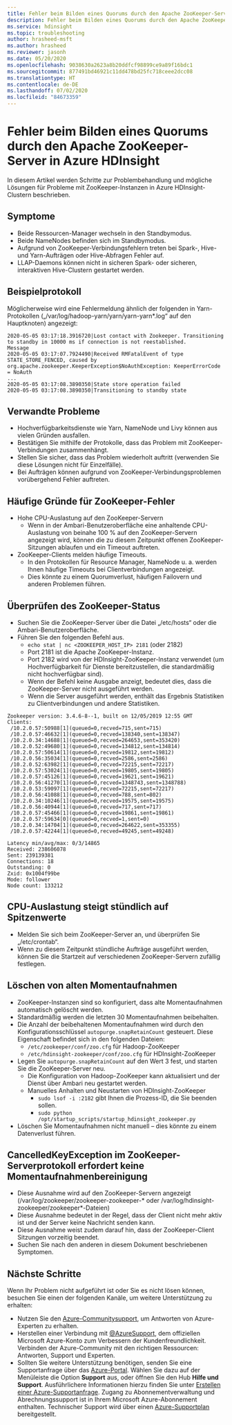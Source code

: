 ```yaml
---
title: Fehler beim Bilden eines Quorums durch den Apache ZooKeeper-Server in Azure HDInsight
description: Fehler beim Bilden eines Quorums durch den Apache ZooKeeper-Server in Azure HDInsight
ms.service: hdinsight
ms.topic: troubleshooting
author: hrasheed-msft
ms.author: hrasheed
ms.reviewer: jasonh
ms.date: 05/20/2020
ms.openlocfilehash: 9038630a2623a8b20ddfcf98899ce9a89f16bdc1
ms.sourcegitcommit: 877491bd46921c11dd478bd25fc718ceee2dcc08
ms.translationtype: HT
ms.contentlocale: de-DE
ms.lasthandoff: 07/02/2020
ms.locfileid: "84673359"
---
```

# <a name="apache-zookeeper-server-fails-to-form-a-quorum-in-azure-hdinsight"></a>Fehler beim Bilden eines Quorums durch den Apache ZooKeeper-Server in Azure HDInsight

In diesem Artikel werden Schritte zur Problembehandlung und mögliche Lösungen für Probleme mit ZooKeeper-Instanzen in Azure HDInsight-Clustern beschrieben.

## <a name="symptoms"></a>Symptome

* Beide Ressourcen-Manager wechseln in den Standbymodus.
* Beide NameNodes befinden sich im Standbymodus.
* Aufgrund von ZooKeeper-Verbindungsfehlern treten bei Spark-, Hive- und Yarn-Aufträgen oder Hive-Abfragen Fehler auf.
* LLAP-Daemons können nicht in sicheren Spark- oder sicheren, interaktiven Hive-Clustern gestartet werden.

## <a name="sample-log"></a>Beispielprotokoll

Möglicherweise wird eine Fehlermeldung ähnlich der folgenden in Yarn-Protokollen („/var/log/hadoop-yarn/yarn/yarn-yarn*.log“ auf den Hauptknoten) angezeigt:

```output
2020-05-05 03:17:18.3916720|Lost contact with Zookeeper. Transitioning to standby in 10000 ms if connection is not reestablished.
Message
2020-05-05 03:17:07.7924490|Received RMFatalEvent of type STATE_STORE_FENCED, caused by org.apache.zookeeper.KeeperException$NoAuthException: KeeperErrorCode = NoAuth
...
2020-05-05 03:17:08.3890350|State store operation failed 
2020-05-05 03:17:08.3890350|Transitioning to standby state
```

## <a name="related-issues"></a>Verwandte Probleme

* Hochverfügbarkeitsdienste wie Yarn, NameNode und Livy können aus vielen Gründen ausfallen.
* Bestätigen Sie mithilfe der Protokolle, dass das Problem mit ZooKeeper-Verbindungen zusammenhängt.
* Stellen Sie sicher, dass das Problem wiederholt auftritt (verwenden Sie diese Lösungen nicht für Einzelfälle).
* Bei Aufträgen können aufgrund von ZooKeeper-Verbindungsproblemen vorübergehend Fehler auftreten.

## <a name="common-causes-for-zookeeper-failure"></a>Häufige Gründe für ZooKeeper-Fehler

* Hohe CPU-Auslastung auf den ZooKeeper-Servern
  * Wenn in der Ambari-Benutzeroberfläche eine anhaltende CPU-Auslastung von beinahe 100 % auf den ZooKeeper-Servern angezeigt wird, können die zu diesem Zeitpunkt offenen ZooKeeper-Sitzungen ablaufen und ein Timeout auftreten.
* ZooKeeper-Clients melden häufige Timeouts.
  * In den Protokollen für Resource Manager, NameNode u. a. werden Ihnen häufige Timeouts bei Clientverbindungen angezeigt.
  * Dies könnte zu einem Quorumverlust, häufigen Failovern und anderen Problemen führen.

## <a name="check-for-zookeeper-status"></a>Überprüfen des ZooKeeper-Status

* Suchen Sie die ZooKeeper-Server über die Datei „/etc/hosts“ oder die Ambari-Benutzeroberfläche.
* Führen Sie den folgenden Befehl aus.
  * `echo stat | nc <ZOOKEEPER_HOST_IP> 2181` (oder 2182)  
  * Port 2181 ist die Apache ZooKeeper-Instanz.
  * Port 2182 wird von der HDInsight-ZooKeeper-Instanz verwendet (um Hochverfügbarkeit für Dienste bereitzustellen, die standardmäßig nicht hochverfügbar sind).
  * Wenn der Befehl keine Ausgabe anzeigt, bedeutet dies, dass die ZooKeeper-Server nicht ausgeführt werden.
  * Wenn die Server ausgeführt werden, enthält das Ergebnis Statistiken zu Clientverbindungen und andere Statistiken.

```output
Zookeeper version: 3.4.6-8--1, built on 12/05/2019 12:55 GMT
Clients:
 /10.2.0.57:50988[1](queued=0,recved=715,sent=715)
 /10.2.0.57:46632[1](queued=0,recved=138340,sent=138347)
 /10.2.0.34:14688[1](queued=0,recved=264653,sent=353420)
 /10.2.0.52:49680[1](queued=0,recved=134812,sent=134814)
 /10.2.0.57:50614[1](queued=0,recved=19812,sent=19812)
 /10.2.0.56:35034[1](queued=0,recved=2586,sent=2586)
 /10.2.0.52:63982[1](queued=0,recved=72215,sent=72217)
 /10.2.0.57:53024[1](queued=0,recved=19805,sent=19805)
 /10.2.0.57:45126[1](queued=0,recved=19621,sent=19621)
 /10.2.0.56:41270[1](queued=0,recved=1348743,sent=1348788)
 /10.2.0.53:59097[1](queued=0,recved=72215,sent=72217)
 /10.2.0.56:41088[1](queued=0,recved=788,sent=802)
 /10.2.0.34:10246[1](queued=0,recved=19575,sent=19575)
 /10.2.0.56:40944[1](queued=0,recved=717,sent=717)
 /10.2.0.57:45466[1](queued=0,recved=19861,sent=19861)
 /10.2.0.57:59634[0](queued=0,recved=1,sent=0)
 /10.2.0.34:14704[1](queued=0,recved=264622,sent=353355)
 /10.2.0.57:42244[1](queued=0,recved=49245,sent=49248)

Latency min/avg/max: 0/3/14865
Received: 238606078
Sent: 239139381
Connections: 18
Outstanding: 0
Zxid: 0x1004f99be
Mode: follower
Node count: 133212
```

## <a name="cpu-load-peaks-up-every-hour"></a>CPU-Auslastung steigt stündlich auf Spitzenwerte

* Melden Sie sich beim ZooKeeper-Server an, und überprüfen Sie „/etc/crontab“.
* Wenn zu diesem Zeitpunkt stündliche Aufträge ausgeführt werden, können Sie die Startzeit auf verschiedenen ZooKeeper-Servern zufällig festlegen.
  
## <a name="purging-old-snapshots"></a>Löschen von alten Momentaufnahmen

* ZooKeeper-Instanzen sind so konfiguriert, dass alte Momentaufnahmen automatisch gelöscht werden.
* Standardmäßig werden die letzten 30 Momentaufnahmen beibehalten.
* Die Anzahl der beibehaltenen Momentaufnahmen wird durch den Konfigurationsschlüssel `autopurge.snapRetainCount` gesteuert. Diese Eigenschaft befindet sich in den folgenden Dateien:
  * `/etc/zookeeper/conf/zoo.cfg` für Hadoop-ZooKeeper
  * `/etc/hdinsight-zookeeper/conf/zoo.cfg` für HDInsight-ZooKeeper
* Legen Sie `autopurge.snapRetainCount` auf den Wert 3 fest, und starten Sie die ZooKeeper-Server neu.
  * Die Konfiguration von Hadoop-ZooKeeper kann aktualisiert und der Dienst über Ambari neu gestartet werden.
  * Manuelles Anhalten und Neustarten von HDInsight-ZooKeeper
    * `sudo lsof -i :2182` gibt Ihnen die Prozess-ID, die Sie beenden sollen.
    * `sudo python /opt/startup_scripts/startup_hdinsight_zookeeper.py`
* Löschen Sie Momentaufnahmen nicht manuell – dies könnte zu einem Datenverlust führen.

## <a name="cancelledkeyexception-in-the-zookeeper-server-log-doesnt-require-snapshot-cleanup"></a>CancelledKeyException im ZooKeeper-Serverprotokoll erfordert keine Momentaufnahmenbereinigung

* Diese Ausnahme wird auf den ZooKeeper-Servern angezeigt (/var/log/zookeeper/zookeeper-zookeeper-* oder /var/log/hdinsight-zookeeper/zookeeper*-Dateien)
* Diese Ausnahme bedeutet in der Regel, dass der Client nicht mehr aktiv ist und der Server keine Nachricht senden kann.
* Diese Ausnahme weist zudem darauf hin, dass der ZooKeeper-Client Sitzungen vorzeitig beendet.
* Suchen Sie nach den anderen in diesem Dokument beschriebenen Symptomen.

## <a name="next-steps"></a>Nächste Schritte

Wenn Ihr Problem nicht aufgeführt ist oder Sie es nicht lösen können, besuchen Sie einen der folgenden Kanäle, um weitere Unterstützung zu erhalten:

- Nutzen Sie den [Azure-Communitysupport](https://azure.microsoft.com/support/community/), um Antworten von Azure-Experten zu erhalten.
- Herstellen einer Verbindung mit [@AzureSupport](https://twitter.com/azuresupport), dem offiziellen Microsoft Azure-Konto zum Verbessern der Kundenfreundlichkeit. Verbinden der Azure-Community mit den richtigen Ressourcen: Antworten, Support und Experten.
- Sollten Sie weitere Unterstützung benötigen, senden Sie eine Supportanfrage über das [Azure-Portal](https://portal.azure.com/?#blade/Microsoft_Azure_Support/HelpAndSupportBlade/). Wählen Sie dazu auf der Menüleiste die Option **Support** aus, oder öffnen Sie den Hub **Hilfe und Support**. Ausführlichere Informationen hierzu finden Sie unter [Erstellen einer Azure-Supportanfrage](https://docs.microsoft.com/azure/azure-portal/supportability/how-to-create-azure-support-request). Zugang zu Abonnementverwaltung und Abrechnungssupport ist in Ihrem Microsoft Azure-Abonnement enthalten. Technischer Support wird über einen [Azure-Supportplan](https://azure.microsoft.com/support/plans/) bereitgestellt.
